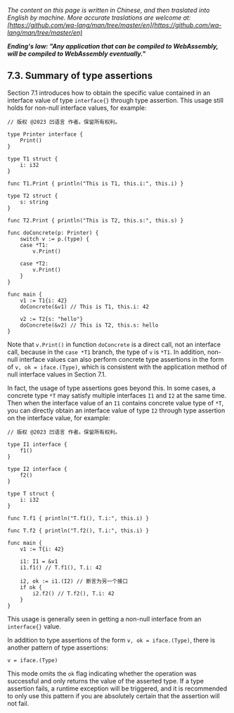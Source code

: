 *The content on this page is written in Chinese, and then traslated into English by machine. More accurate traslations are welcome at: [https://github.com/wa-lang/man/tree/master/en](https://github.com/wa-lang/man/tree/master/en)*

***Ending's law: "Any application that can be compiled to WebAssembly, will be compiled to WebAssembly eventually."***

## 7.3. Summary of type assertions

Section 7.1 introduces how to obtain the specific value contained in an interface value of type `interface{}` through type assertion. This usage still holds for non-null interface values, for example:
```wa
// 版权 @2023 凹语言 作者。保留所有权利。

type Printer interface {
    Print()
}

type T1 struct {
    i: i32
}

func T1.Print { println("This is T1, this.i:", this.i) }

type T2 struct {
    s: string
}

func T2.Print { println("This is T2, this.s:", this.s) }

func doConcrete(p: Printer) {
    switch v := p.(type) {
    case *T1:
        v.Print()

    case *T2:
        v.Print()
    }
}

func main {
    v1 := T1{i: 42}
    doConcrete(&v1) // This is T1, this.i: 42

    v2 := T2{s: "hello"}
    doConcrete(&v2) // This is T2, this.s: hello
}
```

Note that `v.Print()` in function `doConcrete` is a direct call, not an interface call, because in the `case *T1` branch, the type of `v` is `*T1`. In addition, non-null interface values can also perform concrete type assertions in the form of `v, ok = iface.(Type)`, which is consistent with the application method of null interface values in Section 7.1.

In fact, the usage of type assertions goes beyond this. In some cases, a concrete type `*T` may satisfy multiple interfaces `I1` and `I2` at the same time. Then when the interface value of an `I1` contains concrete value type of `*T`, you can directly obtain an interface value of type `I2` through type assertion on the interface value, for example:
```wa
// 版权 @2023 凹语言 作者。保留所有权利。

type I1 interface {
    f1()
}

type I2 interface {
    f2()
}

type T struct {
    i: i32
}

func T.f1 { println("T.f1(), T.i:", this.i) }

func T.f2 { println("T.f2(), T.i:", this.i) }

func main {
    v1 := T{i: 42}

    i1: I1 = &v1
    i1.f1() // T.f1(), T.i: 42

    i2, ok := i1.(I2) // 断言为另一个接口
    if ok {
        i2.f2() // T.f2(), T.i: 42
    }
}
```

This usage is generally seen in getting a non-null interface from an `interface{}` value.

In addition to type assertions of the form `v, ok = iface.(Type)`, there is another pattern of type assertions:
```wa
v = iface.(Type)
```

This mode omits the `ok` flag indicating whether the operation was successful and only returns the value of the asserted type. If a type assertion fails, a runtime exception will be triggered, and it is recommended to only use this pattern if you are absolutely certain that the assertion will not fail.
